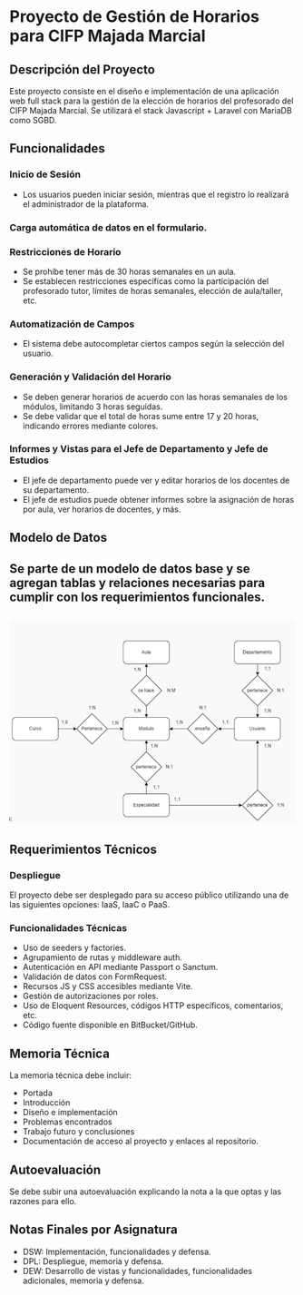 # Proyecto de Gestión de Horarios para CIFP Majada Marcial

## Descripción del Proyecto
Este proyecto consiste en el diseño e implementación de una aplicación web full stack para la gestión de la elección de horarios del profesorado del CIFP Majada Marcial. Se utilizará el stack Javascript + Laravel con MariaDB como SGBD.

## Funcionalidades
### Inicio de Sesión
- Los usuarios pueden iniciar sesión, mientras que el registro lo realizará el administrador de la plataforma.

### Carga automática de datos en el formulario.

### Restricciones de Horario
- Se prohíbe tener más de 30 horas semanales en un aula.
- Se establecen restricciones específicas como la participación del profesorado tutor, límites de horas semanales, elección de aula/taller, etc.

### Automatización de Campos
- El sistema debe autocompletar ciertos campos según la selección del usuario.

### Generación y Validación del Horario
- Se deben generar horarios de acuerdo con las horas semanales de los módulos, limitando 3 horas seguidas.
- Se debe validar que el total de horas sume entre 17 y 20 horas, indicando errores mediante colores.

### Informes y Vistas para el Jefe de Departamento y Jefe de Estudios
- El jefe de departamento puede ver y editar horarios de los docentes de su departamento.
- El jefe de estudios puede obtener informes sobre la asignación de horas por aula, ver horarios de docentes, y más.

## Modelo de Datos
Se parte de un modelo de datos base y se agregan tablas y relaciones necesarias para cumplir con los requerimientos funcionales.
--
![Descripción de la imagen](ModeloRelacional.png)
--

## Requerimientos Técnicos
### Despliegue
El proyecto debe ser desplegado para su acceso público utilizando una de las siguientes opciones: IaaS, IaaC o PaaS.

### Funcionalidades Técnicas
- Uso de seeders y factories.
- Agrupamiento de rutas y middleware auth.
- Autenticación en API mediante Passport o Sanctum.
- Validación de datos con FormRequest.
- Recursos JS y CSS accesibles mediante Vite.
- Gestión de autorizaciones por roles.
- Uso de Eloquent Resources, códigos HTTP específicos, comentarios, etc.
- Código fuente disponible en BitBucket/GitHub.

## Memoria Técnica
La memoria técnica debe incluir:
- Portada
- Introducción
- Diseño e implementación
- Problemas encontrados
- Trabajo futuro y conclusiones
- Documentación de acceso al proyecto y enlaces al repositorio.

## Autoevaluación
Se debe subir una autoevaluación explicando la nota a la que optas y las razones para ello.

## Notas Finales por Asignatura
- DSW: Implementación, funcionalidades y defensa.
- DPL: Despliegue, memoria y defensa.
- DEW: Desarrollo de vistas y funcionalidades, funcionalidades adicionales, memoria y defensa.

